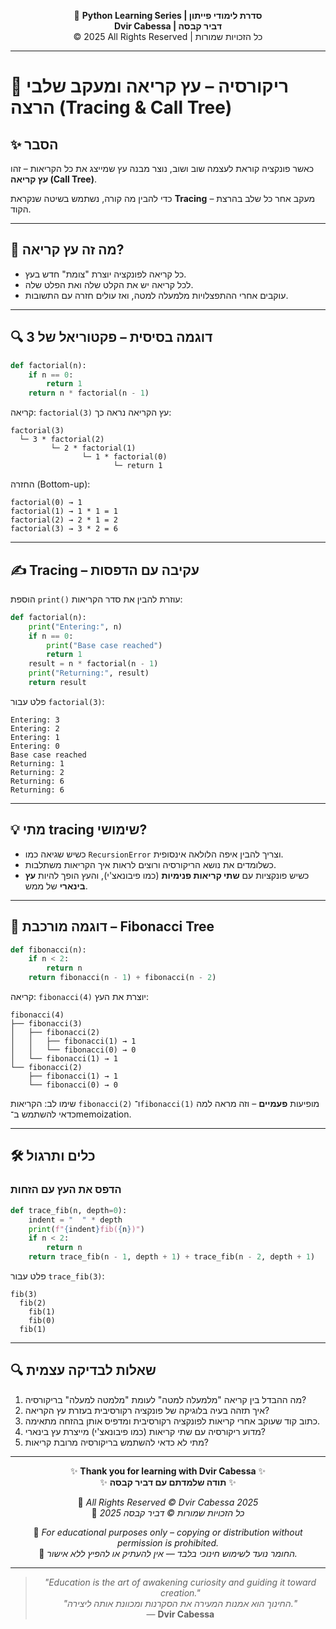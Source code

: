 <!-- DC_HEADER_START -->
<div align="center">

🐍 **Python Learning Series | סדרת לימודי פייתון**  
**Dvir Cabessa | דביר קבסה**  
© 2025 All Rights Reserved | כל הזכויות שמורות

</div>

---
<!-- DC_HEADER_END -->

# 📘 ריקורסיה – עץ קריאה ומעקב שלבי הרצה (Tracing & Call Tree)

## ✨ הסבר  
כאשר פונקציה קוראת לעצמה שוב ושוב, נוצר מבנה עץ שמייצג את כל הקריאות – זהו **עץ קריאה (Call Tree)**.  

כדי להבין מה קורה, נשתמש בשיטה שנקראת **Tracing** – מעקב אחר כל שלב בהרצת הקוד.

---

## 🌳 מה זה עץ קריאה?

* כל קריאה לפונקציה יוצרת "צומת" חדש בעץ.
* לכל קריאה יש את הקלט שלה ואת הפלט שלה.
* עוקבים אחרי ההתפצלויות מלמעלה למטה, ואז עולים חזרה עם התשובות.

---

## 🔍 דוגמה בסיסית – פקטוריאל של 3

```python
def factorial(n):
    if n == 0:
        return 1
    return n * factorial(n - 1)
````

קריאה: `factorial(3)`
עץ הקריאה נראה כך:

```
factorial(3)
  └─ 3 * factorial(2)
         └─ 2 * factorial(1)
                └─ 1 * factorial(0)
                       └─ return 1
```

החזרה (Bottom-up):

```
factorial(0) → 1  
factorial(1) → 1 * 1 = 1  
factorial(2) → 2 * 1 = 2  
factorial(3) → 3 * 2 = 6
```

---

## ✍️ Tracing – עקיבה עם הדפסות

הוספת `print()` עוזרת להבין את סדר הקריאות:

```python
def factorial(n):
    print("Entering:", n)
    if n == 0:
        print("Base case reached")
        return 1
    result = n * factorial(n - 1)
    print("Returning:", result)
    return result
```

פלט עבור `factorial(3)`:

```
Entering: 3
Entering: 2
Entering: 1
Entering: 0
Base case reached
Returning: 1
Returning: 2
Returning: 6
Returning: 6
```

---

## 💡 מתי tracing שימושי?

* כשיש שגיאה כמו `RecursionError` וצריך להבין איפה הלולאה אינסופית.
* כשלומדים את נושא הריקורסיה ורוצים לראות איך הקריאות משתלבות.
* כשיש פונקציות עם **שתי קריאות פנימיות** (כמו פיבונאצ'י), והעץ הופך להיות **עץ בינארי** של ממש.

---

## 🌲 דוגמה מורכבת – Fibonacci Tree

```python
def fibonacci(n):
    if n < 2:
        return n
    return fibonacci(n - 1) + fibonacci(n - 2)
```

קריאה: `fibonacci(4)` יוצרת את העץ:

```
fibonacci(4)
├── fibonacci(3)
│   ├── fibonacci(2)
│   │   ├── fibonacci(1) → 1
│   │   └── fibonacci(0) → 0
│   └── fibonacci(1) → 1
└── fibonacci(2)
    ├── fibonacci(1) → 1
    └── fibonacci(0) → 0
```

שימו לב: הקריאות `fibonacci(2)` ו־`fibonacci(1)` מופיעות **פעמיים** – וזה מראה למה כדאי להשתמש ב־memoization.

---

## 🛠️ כלים ותרגול

### הדפס את העץ עם הזחות

```python
def trace_fib(n, depth=0):
    indent = "  " * depth
    print(f"{indent}fib({n})")
    if n < 2:
        return n
    return trace_fib(n - 1, depth + 1) + trace_fib(n - 2, depth + 1)
```

פלט עבור `trace_fib(3)`:

```
fib(3)
  fib(2)
    fib(1)
    fib(0)
  fib(1)
```

---

## 🔍 שאלות לבדיקה עצמית

1. מה ההבדל בין קריאה "מלמעלה למטה" לעומת "מלמטה למעלה" בריקורסיה?
2. איך תזהה בעיה בלוגיקה של פונקציה רקורסיבית בעזרת עץ הקריאה?
3. כתוב קוד שעוקב אחרי קריאות לפונקציה רקורסיבית ומדפיס אותן בהזחה מתאימה.
4. מדוע ריקורסיה עם שתי קריאות (כמו פיבונאצ'י) מייצרת עץ בינארי?
5. מתי לא כדאי להשתמש בריקורסיה מרובת קריאות?

<!-- DC_FOOTER_START -->
---

<div align="center">

✨ **Thank you for learning with Dvir Cabessa** ✨  
✨ **תודה שלמדתם עם דביר קבסה** ✨  

📘 *All Rights Reserved © Dvir Cabessa 2025*  
📘 *כל הזכויות שמורות © דביר קבסה 2025*  

🔗 *For educational purposes only – copying or distribution without permission is prohibited.*  
🔗 *החומר נועד לשימוש חינוכי בלבד — אין להעתיק או להפיץ ללא אישור.*

---

> _"Education is the art of awakening curiosity and guiding it toward creation."_  
> _"החינוך הוא אמנות המעירה את הסקרנות ומכוונת אותה ליצירה."_  
> — **Dvir Cabessa**

</div>
<!-- DC_FOOTER_END -->

